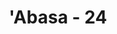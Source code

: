 ---
title: "'Abasa - 24"
no: 24
arabic_no: ٢٤
ayah: فَلْيَنْظُرِ الْاِنْسَانُ اِلٰى طَعَامِهٖٓ ۙ 
translation: "Maka hendaklah manusia itu memperhatikan makanannya."
tafsir: "Dalam ayat ini, Allah menyuruh manusia untuk memperhatikan makanannya, bagaimana Ia telah menyiapkan makanan yang bergizi yang mengandung protein, karbohidrat, dan lain-lain sehingga memenuhi kebutuhan hidupnya. Manusia dapat merasakan kelezatan makanan dan minumannya yang juga menjadi pendorong bagi pemeliharaan tubuhnya sehingga tetap dalam keadaan sehat dan mampu menunaikan tugas yang dibebankan kepadanya."
---